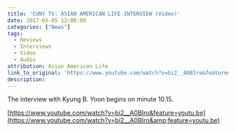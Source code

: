 ```yaml
---
title: 'CUNY TV: ASIAN AMERICAN LIFE INTERVIEW (Video)'
date: 2017-05-05 12:00:00
categories: ["News"]
tags:
  - Reviews
  - Interviews
  - Video
  - Audio
attribution: Asian American Life
link_to_original: 'https://www.youtube.com/watch?v=bi2__A0BIro&feature=youtu.be'
description:
---
```



The interview with Kyung B. Yoon begins on minute 10.15.

[https://www.youtube.com/watch?v=bi2__A0BIro&feature=youtu.be](https://www.youtube.com/watch?v=bi2__A0BIro&amp;feature=youtu.be)